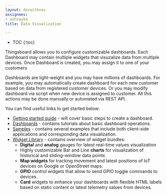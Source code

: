 ```yaml
---
layout: docwithnav
assignees:
- ashvayka
title: Data Visualization

---
```


* TOC
{:toc}

Thingsboard allows you to configure customizable dashboards. 
Each Dashboard may contain multiple widgets that visuzalize data from multiple devices.
Once Dashboard is created, you may assign it to one of your customers
 
Dashboards are light-weight and you may have millions of dashboards. 
For example, you may automatically create dashboard for each new customer based on data from registered customer devices. 
Or you may modify dashboard via script when new device is assigned to customer. All this actions may be done manually or automated via REST API.

You can find useful links to get started below:

 - [Getting started guide](/docs/getting-started-guides/helloworld/) - will cover basic steps to create a dashboard.
 - [Dashboards](/docs/user-guide/ui/dashboards/) - contains tutorials about basic dashboard operations.
 - [Samples](/docs/samples/) - contains several examples that include both client-side applications and corresponding data visualization.
 - [Widget Library](/docs/user-guide/ui/widget-library/) - contains overview of widget bundles:
   - **Digital** and **analog** gauges for latest real-time values visualization 
   - Highly customizable Bar and Line **charts** for visualization of historical and sliding-window data points  
   - **Map widgets** for tracking movement and latest positions of IoT devices on Google or OpenStreet maps.
   - **GPIO** control widgets that allow to send GPIO toggle commands to devices.
   - **Card** widgets to enhance your dashboards with flexible HTML labels based on static content or latest telemetry values from devices. 